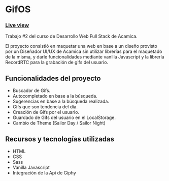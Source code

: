 # GifOS

### [Live view](https://fvittorello.github.io/gifOS)

Trabajo #2 del curso de Desarrollo Web Full Stack de Acamica.

El proyecto consistió en maquetar una web en base a un diseño provisto por un Diseñador UI/UX de Acamica sin utilizar librerías para el maquetado de la misma, y darle funcionalidades mediante vanilla Javascript y la librería RecordRTC para la grabación de gifs del usuario.

## Funcionalidades del proyecto

- Buscador de Gifs.
- Autocompletado en base a la búsqueda.
- Sugerencias en base a la búsqueda realizada.
- Gifs que son tendencia del día.
- Creación de Gifs por el usuario.
- Guardado de Gifs del usuario en el LocalStorage.
- Cambio de Theme (Sailor Day / Sailor Night)

## Recursos y tecnologías utilizadas

- HTML
- CSS
- Sass
- Vanilla Javascript
- Integración de la Api de Giphy
